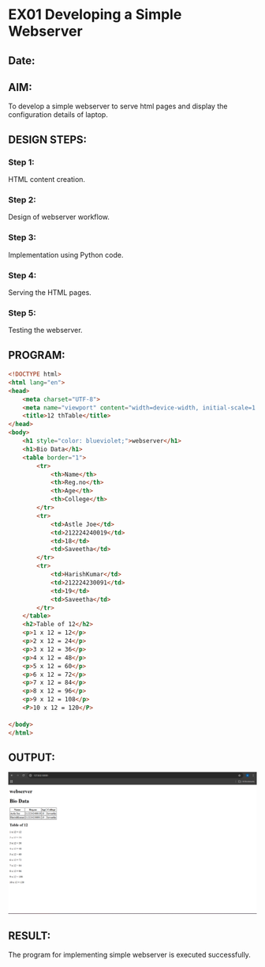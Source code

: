  
# EX01 Developing a Simple Webserver
## Date:

## AIM:
To develop a simple webserver to serve html pages and display the configuration details of laptop.

## DESIGN STEPS:
### Step 1: 
HTML content creation.

### Step 2:
Design of webserver workflow.

### Step 3:
Implementation using Python code.

### Step 4:
Serving the HTML pages.

### Step 5:
Testing the webserver.

## PROGRAM:
````html
<!DOCTYPE html>
<html lang="en">
<head>
    <meta charset="UTF-8">
    <meta name="viewport" content="width=device-width, initial-scale=1.0">
    <title>12 thTable</title>
</head>
<body>
    <h1 style="color: blueviolet;">webserver</h1>
    <h1>Bio Data</h1>
    <table border="1">
        <tr>
            <th>Name</th>
            <th>Reg.no</th>
            <th>Age</th>
            <th>College</th>
        </tr>
        <tr>
            <td>Astle Joe</td>
            <td>212224240019</td>
            <td>18</td>
            <td>Saveetha</td>
        </tr>
        <tr>
            <td>HarishKumar</td>
            <td>212224230091</td>
            <td>19</td>
            <td>Saveetha</td>
        </tr>
    </table>
    <h2>Table of 12</h2>
    <p>1 x 12 = 12</p>
    <p>2 x 12 = 24</p>
    <p>3 x 12 = 36</p>
    <p>4 x 12 = 48</p>
    <p>5 x 12 = 60</p>
    <p>6 x 12 = 72</p>
    <p>7 x 12 = 84</p>
    <p>8 x 12 = 96</p>
    <p>9 x 12 = 108</p>
    <P>10 x 12 = 120</P>

</body>
</html>
````

## OUTPUT:
![output](image.png)

## RESULT:
The program for implementing simple webserver is executed successfully.

